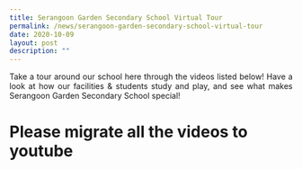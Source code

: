 ```yaml
---
title: Serangoon Garden Secondary School Virtual Tour
permalink: /news/serangoon-garden-secondary-school-virtual-tour
date: 2020-10-09
layout: post
description: ""
---
```

<p style="text-align: justify;">Take a tour around our school here through the videos listed below! Have a look at how our facilities & students study and play, and see what makes Serangoon Garden Secondary School special! </p>

# Please migrate all the videos to youtube